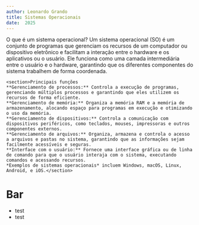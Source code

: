 ```yaml
---
author: Leonardo Grando
title: Sistemas Operacionais
date:  2025
---
```

<section>
<section>O que é um sistema operacional?
Um sistema operacional (SO) é um conjunto de programas que gerenciam os recursos de um computador ou dispositivo eletrônico e facilitam a interação entre o hardware e os aplicativos ou o usuário. Ele funciona como uma camada intermediária entre o usuário e o hardware, garantindo que os diferentes componentes do sistema trabalhem de forma coordenada.</section>

	<section>Principais funções
	**Gerenciamento de processos:** Controla a execução de programas, gerenciando múltiplos processos e garantindo que eles utilizem os recursos de forma eficiente.
	**Gerenciamento de memória:** Organiza a memória RAM e a memória de armazenamento, alocando espaço para programas em execução e otimizando o uso da memória.
	**Gerenciamento de dispositivos:** Controla a comunicação com dispositivos periféricos, como teclados, mouses, impressoras e outros componentes externos.
	**Gerenciamento de arquivos:** Organiza, armazena e controla o acesso a arquivos e pastas no sistema, garantindo que as informações sejam facilmente acessíveis e seguras.
	**Interface com o usuário:** Fornece uma interface gráfica ou de linha de comando para que o usuário interaja com o sistema, executando comandos e acessando recursos.
	*Exemplos de sistemas operacionais* incluem Windows, macOS, Linux, Android, e iOS.</section>
</section>

# Bar
* test
* test
